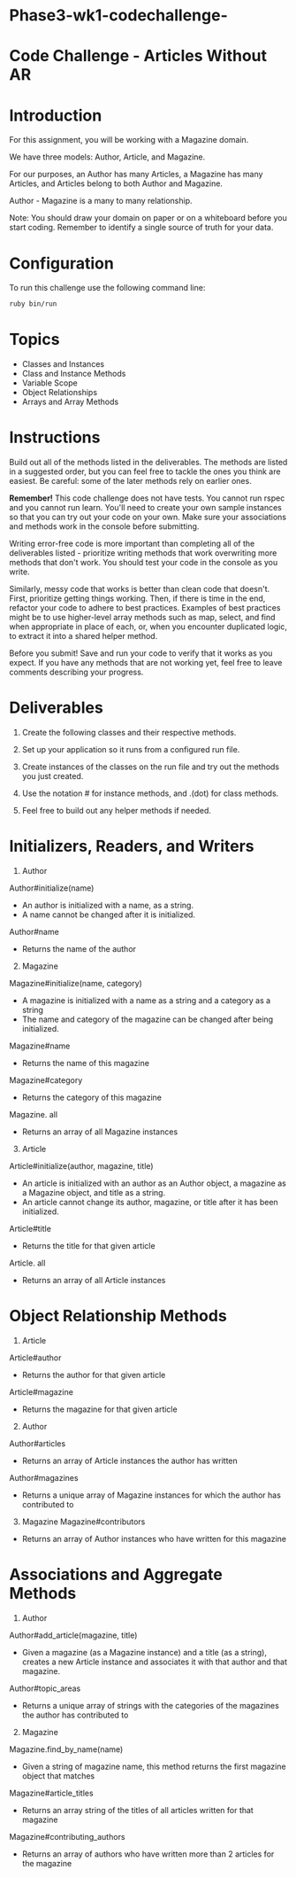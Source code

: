 # Phase3-wk1-codechallenge-

# Code Challenge - Articles Without AR


# Introduction
For this assignment, you will be working with a Magazine domain.

We have three models: Author, Article, and Magazine.

For our purposes, an Author has many Articles, a Magazine has many Articles, and Articles belong to both Author and Magazine.

Author - Magazine is a many to many relationship.

Note: You should draw your domain on paper or on a whiteboard before you start coding. Remember to identify a single source of truth for your data.

# Configuration
To run this challenge use the following command line:
```bash
ruby bin/run
```

# Topics
- Classes and Instances
- Class and Instance Methods
- Variable Scope
- Object Relationships
- Arrays and Array Methods

 
# Instructions
Build out all of the methods listed in the deliverables. The methods are listed in a suggested order, but you can feel free to tackle the ones you think are easiest. Be careful: some of the later methods rely on earlier ones.

**Remember!** This code challenge does not have tests. You cannot run rspec and you cannot run learn. You'll need to create your own sample instances so that you can try out your code on your own. Make sure your associations and methods work in the console before submitting.

Writing error-free code is more important than completing all of the deliverables listed - prioritize writing methods that work overwriting more methods that don't work. You should test your code in the console as you write.

Similarly, messy code that works is better than clean code that doesn't. First, prioritize getting things working. Then, if there is time in the end, refactor your code to adhere to best practices. Examples of best practices might be to use higher-level array methods such as map, select, and find when appropriate in place of each, or, when you encounter duplicated logic, to extract it into a shared helper method.

Before you submit! Save and run your code to verify that it works as you expect. If you have any methods that are not working yet, feel free to leave comments describing your progress.

# Deliverables
1. Create the following classes and their respective methods.

2. Set up your application so it runs from a configured run file. 

3. Create instances of the classes on the run file and try out the methods you just created.

4. Use the notation # for instance methods, and .(dot) for class methods.

5. Feel free to build out any helper methods if needed.

# Initializers, Readers, and Writers
 

1. Author

Author#initialize(name)
- An author is initialized with a name, as a string.
- A name cannot be changed after it is initialized.


Author#name
- Returns the name of the author
2. Magazine

Magazine#initialize(name, category)
- A magazine is initialized with a name as a string and a category as a string
- The name and category of the magazine can be changed after being initialized.

Magazine#name
- Returns the name of this magazine

Magazine#category
- Returns the category of this magazine

Magazine. all
- Returns an array of all Magazine instances
3. Article

Article#initialize(author, magazine, title)
- An article is initialized with an author as an Author object, a magazine as a Magazine object, and title as a string.
- An article cannot change its author, magazine, or title after it has been initialized.

Article#title
- Returns the title for that given article

Article. all
- Returns an array of all Article instances

# Object Relationship Methods
1. Article

Article#author
- Returns the author for that given article

Article#magazine
- Returns the magazine for that given article

2. Author

Author#articles
- Returns an array of Article instances the author has written

Author#magazines
- Returns a unique array of Magazine instances for which the author has contributed to

3. Magazine
Magazine#contributors

- Returns an array of Author instances who have written for this magazine

# Associations and Aggregate Methods
1. Author

Author#add_article(magazine, title)
- Given a magazine (as a Magazine instance) and a title (as a string), creates a new Article instance and associates it with that author and that magazine.

Author#topic_areas
- Returns a unique array of strings with the categories of the magazines the author has contributed to

2. Magazine

Magazine.find_by_name(name)
- Given a string of magazine name, this method returns the first magazine object that matches

Magazine#article_titles
- Returns an array string of the titles of all articles written for that magazine

Magazine#contributing_authors
- Returns an array of authors who have written more than 2 articles for the magazine